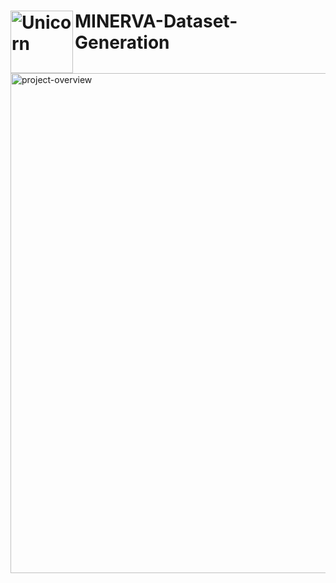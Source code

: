 # <img align="left" width=100px alt="Unicorn" src="https://media.giphy.com/media/3ohs4BSacFKI7A717y/giphy.gif" /> MINERVA-Dataset-Generation 




<img src="https://user-images.githubusercontent.com/50830709/125133165-0e014000-e123-11eb-9890-3510887deaac.JPG" alt="project-overview" width="800"/>




